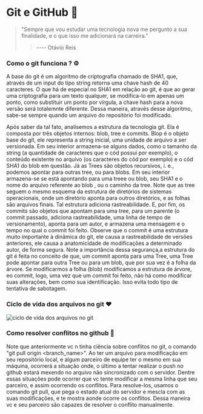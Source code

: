 # Git e GitHub :octopus:

> "Sempre que vou estudar uma tecnologia nova me pergunto a sua finalidade, e o que isso me adicionará na carreira."  
>
> > ---- Otávio Reis  



### Como o git funciona ? :gear:

A base do git é um algoritmo de criptografia chamado de SHA1, que, através de um input do tipo string retorna uma chave hash de 40 caracteres. O que há de especial no SHA1 em relação ao git, é que ao gerar uma criptografia para um texto qualquer, se modifica-lo em apenas um ponto, como substituir um ponto por vírgula, a chave hash para a nova versão será totalemnte diferente. Dessa maneira, através desse algoritmo, sabe-se sempre quando um arquivo do repositório foi modificado.  

Após saber da tal fato, analisemos a estrutura da tecnologia git. Ela é composta por três objetos internos: blob, tree e commits. Blop é o objeto base do git, ele representa a string inicial, uma unidade de arquivo a ser versionada. Em seu interior armazena-se alguns dados, como o tamanho da string (a quantidade de caracteres que o cód possui por exemplo), o conteúdo existente no arquivo (os caracteres do cód por exemplo) e o cód SHA1 do blob em questão. Já as Trees são objetos recursivos, i. e., podemos apontar para outras tree, ou para blobs. Em seu interior armazena-se se está apontando para uma treee ou blob, seu SHA1 e o nome do arquivo referente ao blob , ou o caminho da tree. Note que as tree seguem o mesmo esquema da estrutura de diretórios de sistemas operacionais, onde um diretório aponta para outros diretórios, e as folhas são arquivos finais. Tal estrutura adiciona rastreabilidade. E, por fim, os commits são objetos que apontam para uma tree, para um parente (o commit passado, adiciona rastreabilidade, uma linha de tempo de versionamento), aponta para um autor, e armazena uma mensagem e o tempo no qual o commit foi feito. Observe que o commit é uma estrutura muito importante à dinâmica do git, ele causa a rastreabilidade de versões anteriores, ele causa a anatomicidade de modificações a determinado autor, de forma segura. Note a importância dessa segurança,a  estrutura do git é feita no conceito de que, um commit aponta para uma Tree, uma Tree pode apontar para outra Tree ou para um blob, que por sua vez é a folha da árvore. Se modificarmos a folha (blob) modificamos a estrutura de árvore, eo commit, logo, uma vez que um commit foi feito, não há como modificar suas alterações, bem como sua identificação. Isso evita todo tipo de tentativa de sabotagem.



### Ciclo de vida dos arquivos no git :heart:

![ciclo de vida dos arquivos no git](..\dinamica_git.PNG) 



### Como resolver conflitos no github :facepunch:

Note que anteriormente vc n tinha ciência sobre conflitos no git, o comando "git pull origin <branch_name>". Ao ter um arquivo para modificação em seu repositório local, e algum parceiro de equipe ter o mesmo em sua máquina, ocorrerá a situação onde, o último a tentar realizar o push no github estará mexendo no arquivo não sincronizado com o servidor. Dentre essas situações pode ocorrer que vc tente modificar a mesma linha que seu parceiro, e assim ocorrendo os conflitos. Para resolve-los, usamos o comando git pull, que pega o estado atual do servidor e mescla com as suas modificações, e te mostra aonde ocorre os conflitos. Dessa maneira vc e seu parceiro são capazes de resolver o conflito manualmente.

